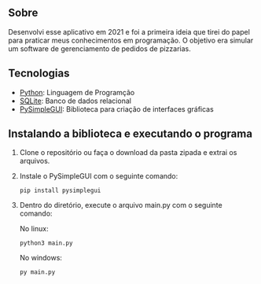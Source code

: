 <h2>Sobre</h2>
<p>Desenvolvi esse aplicativo em 2021 e foi a primeira ideia que tirei do papel para praticar meus conhecimentos em programação. O objetivo era simular um software de gerenciamento de pedidos de pizzarias.</p>
<h2>Tecnologias</h2>
<ul>
  <li><a href="https://python.org.br/" target="_blank" rel="noopener noreferrer">Python</a>: Linguagem de Programção</li>
  <li><a href="https://www.sqlite.org/index.html" target="_blank" rel="noopener noreferrer">SQLite</a>: Banco de dados relacional</li>
  <li><a href="https://www.pysimplegui.org/en/latest/" target="_blank" rel="noopener noreferrer">PySimpleGUI</a>: Biblioteca para criação de interfaces gráficas</li>
</ul>
<h2>Instalando a biblioteca e executando o programa</h2>
<ol>
  <li>Clone o repositório ou faça o download da pasta zipada e extrai os arquivos.</li>
  <li><p>Instale o PySimpleGUI com o seguinte comando:</p>
    <code>pip install pysimplegui</code></li>
  <li><p>Dentro do diretório, execute o arquivo main.py com o seguinte comando:</p>
    <p>No linux:</p>
    <code>python3 main.py</code>
    <p>No windows:</p>
    <code>py main.py</code>
